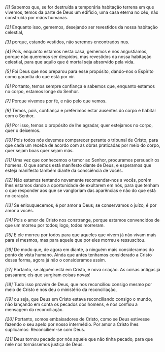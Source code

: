 *[1]* Sabemos que, se for destruída a temporária habitação terrena em que vivemos, temos da parte de Deus um edifício, uma casa eterna no céu, não construída por mãos humanas.

*[2]* Enquanto isso, gememos, desejando ser revestidos da nossa habitação celestial,

*[3]* porque, estando vestidos, não seremos encontrados nus.

*[4]* Pois, enquanto estamos nesta casa, gememos e nos angustiamos, porque não queremos ser despidos, mas revestidos da nossa habitação celestial, para que aquilo que é mortal seja absorvido pela vida.

*[5]* Foi Deus que nos preparou para esse propósito, dando-nos o Espírito como garantia do que está por vir.

*[6]* Portanto, temos sempre confiança e sabemos que, enquanto estamos no corpo, estamos longe do Senhor.

*[7]* Porque vivemos por fé, e não pelo que vemos.

*[8]* Temos, pois, confiança e preferimos estar ausentes do corpo e habitar com o Senhor.

*[9]* Por isso, temos o propósito de lhe agradar, quer estejamos no corpo, quer o deixemos.

*[10]* Pois todos nós devemos comparecer perante o tribunal de Cristo, para que cada um receba de acordo com as obras praticadas por meio do corpo, quer sejam boas quer sejam más.

*[11]* Uma vez que conhecemos o temor ao Senhor, procuramos persuadir os homens. O que somos está manifesto diante de Deus, e esperamos que esteja manifesto também diante da consciência de vocês.

*[12]* Não estamos tentando novamente recomendar-nos a vocês, porém lhes estamos dando a oportunidade de exultarem em nós, para que tenham o que responder aos que se vangloriam das aparências e não do que está no coração.

*[13]* Se enlouquecemos, é por amor a Deus; se conservamos o juízo, é por amor a vocês.

*[14]* Pois o amor de Cristo nos constrange, porque estamos convencidos de que um morreu por todos; logo, todos morreram.

*[15]* E ele morreu por todos para que aqueles que vivem já não vivam mais para si mesmos, mas para aquele que por eles morreu e ressuscitou.

*[16]* De modo que, de agora em diante, a ninguém mais consideramos do ponto de vista humano. Ainda que antes tenhamos considerado a Cristo dessa forma, agora já não o consideramos assim.

*[17]* Portanto, se alguém está em Cristo, é nova criação. As coisas antigas já passaram; eis que surgiram coisas novas!

*[18]* Tudo isso provém de Deus, que nos reconciliou consigo mesmo por meio de Cristo e nos deu o ministério da reconciliação,

*[19]* ou seja, que Deus em Cristo estava reconciliando consigo o mundo, não lançando em conta os pecados dos homens, e nos confiou a mensagem da reconciliação.

*[20]* Portanto, somos embaixadores de Cristo, como se Deus estivesse fazendo o seu apelo por nosso intermédio. Por amor a Cristo lhes suplicamos: Reconciliem-se com Deus.

*[21]* Deus tornou pecado por nós aquele que não tinha pecado, para que nele nos tornássemos justiça de Deus.

